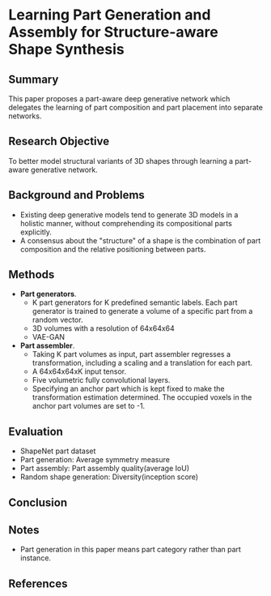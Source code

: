 # Learning Part Generation and Assembly for Structure-aware Shape Synthesis

## Summary
This paper proposes a part-aware deep generative network which delegates the learning of part composition and part placement into separate networks.
## Research Objective
To better model structural variants of 3D shapes through learning a part-aware generative network.
## Background and Problems
- Existing deep generative models tend to generate 3D models in a holistic manner, without comprehending its compositional parts explicitly.
- A consensus about the "structure" of a shape is the combination of part composition and the relative positioning between parts.
## Methods
- **Part generators**. 
	- K part generators for K predefined semantic labels. Each part generator is trained to generate a volume of a specific part from a random vector.
	- 3D volumes with a resolution of 64x64x64
	- VAE-GAN
- **Part assembler**. 
	- Taking K part volumes as input, part assembler regresses a transformation, including a scaling and a translation for each part.
	- A 64x64x64xK input tensor.
	- Five volumetric fully convolutional layers.
	- Specifying an anchor part which is kept fixed to make the transformation estimation determined. The occupied voxels in the anchor part volumes are set to -1.
## Evaluation
- ShapeNet part dataset
- Part generation: Average symmetry measure
- Part assembly: Part assembly quality(average IoU)
- Random shape generation: Diversity(inception score)
## Conclusion

## Notes
- Part generation in this paper means part category rather than part instance.
## References
<!--stackedit_data:
eyJoaXN0b3J5IjpbLTExNDc5NTM5NTYsMTI1OTk0NDQwMCwtOT
E5MTQ1MjIyLDE4ODE0NjM0OTIsNDYyODg1Mzk0LDIxMjUwNzgz
OTEsLTM5OTI3OTEyMywtNjU1NzAwODRdfQ==
-->